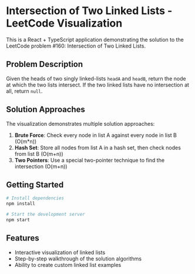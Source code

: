 # Intersection of Two Linked Lists - LeetCode Visualization

This is a React + TypeScript application demonstrating the solution to the LeetCode problem #160: Intersection of Two Linked Lists.

## Problem Description

Given the heads of two singly linked-lists `headA` and `headB`, return the node at which the two lists intersect. If the two linked lists have no intersection at all, return `null`.

## Solution Approaches

The visualization demonstrates multiple solution approaches:
1. **Brute Force**: Check every node in list A against every node in list B (O(m*n))
2. **Hash Set**: Store all nodes from list A in a hash set, then check nodes from list B (O(m+n))
3. **Two Pointers**: Use a special two-pointer technique to find the intersection (O(m+n))

## Getting Started

```bash
# Install dependencies
npm install

# Start the development server
npm start
```

## Features

- Interactive visualization of linked lists
- Step-by-step walkthrough of the solution algorithms
- Ability to create custom linked list examples 